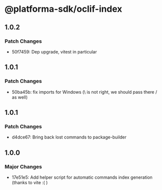 # @platforma-sdk/oclif-index

## 1.0.2

### Patch Changes

- 50f7459: Dep upgrade, vitest in particular

## 1.0.1

### Patch Changes

- 50ba45b: fix imports for Windows (\ is not right, we should pass there / as well)

## 1.0.1

### Patch Changes

- d4dce67: Bring back lost commands to package-builder

## 1.0.0

### Major Changes

- 17e51e5: Add helper script for automatic commands index generation (thanks to vite :( )
